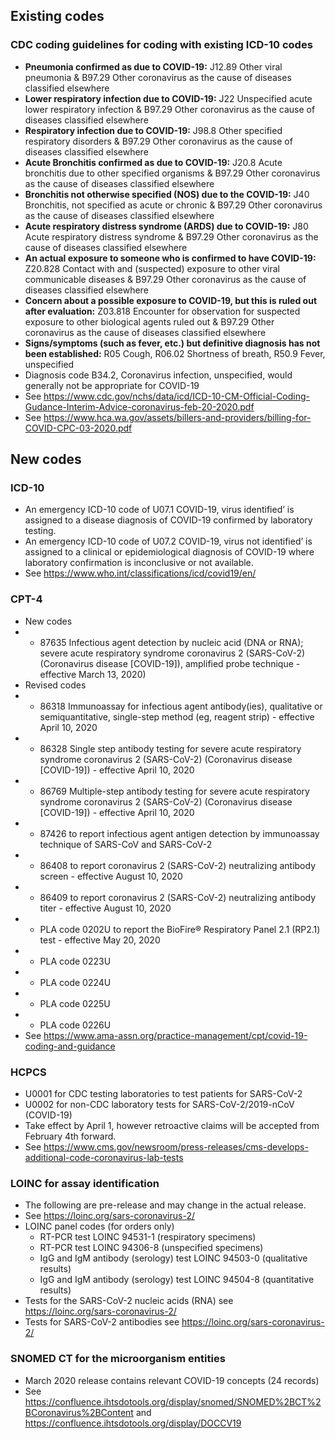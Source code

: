## Existing codes

### CDC coding guidelines for coding with existing ICD-10 codes
* **Pneumonia confirmed as due to COVID-19:** J12.89 Other viral pneumonia & B97.29 Other coronavirus as the cause of diseases classified elsewhere
* **Lower respiratory infection due to COVID-19:** J22 Unspecified acute lower respiratory infection & B97.29 Other coronavirus as the cause of diseases classified elsewhere
* **Respiratory infection due to COVID-19:** J98.8 Other specified respiratory disorders & B97.29 Other coronavirus as the cause of diseases classified elsewhere
* **Acute Bronchitis confirmed as due to COVID-19:** J20.8 Acute bronchitis due to other specified organisms & B97.29 Other coronavirus as the cause of diseases classified elsewhere
* **Bronchitis not otherwise specified (NOS) due to the COVID-19:** J40 Bronchitis, not specified as acute or chronic & B97.29 Other coronavirus as the cause of diseases classified elsewhere
* **Acute respiratory distress syndrome (ARDS) due to COVID-19:** J80 Acute respiratory distress syndrome & B97.29 Other coronavirus as the cause of diseases classified elsewhere
* **An actual exposure to someone who is confirmed to have COVID-19:** Z20.828 Contact with and (suspected) exposure to other viral communicable diseases & B97.29 Other coronavirus as the cause of diseases classified elsewhere
* **Concern about a possible exposure to COVID-19, but this is ruled out after evaluation:** Z03.818 Encounter for observation for suspected exposure to other biological agents ruled out & B97.29 Other coronavirus as the cause of diseases classified elsewhere
* **Signs/symptoms (such as fever, etc.) but definitive diagnosis has not been established:** R05 Cough, R06.02 Shortness of breath, R50.9 Fever, unspecified
* Diagnosis code B34.2, Coronavirus infection, unspecified, would generally not be appropriate for COVID-19
* See https://www.cdc.gov/nchs/data/icd/ICD-10-CM-Official-Coding-Gudance-Interim-Advice-coronavirus-feb-20-2020.pdf
* See https://www.hca.wa.gov/assets/billers-and-providers/billing-for-COVID-CPC-03-2020.pdf



## New codes

### ICD-10
* An emergency ICD-10 code of U07.1 COVID-19, virus identified’ is assigned to a disease diagnosis of COVID-19 confirmed by laboratory testing.
* An emergency ICD-10 code of U07.2 COVID-19, virus not identified’ is assigned to a clinical or epidemiological diagnosis of COVID-19 where laboratory confirmation is inconclusive or not available.
* See https://www.who.int/classifications/icd/covid19/en/

### CPT-4
* New codes
* * 87635 Infectious agent detection by nucleic acid (DNA or RNA); severe acute respiratory syndrome coronavirus 2 (SARS-CoV-2) (Coronavirus disease [COVID-19]), amplified
probe technique - effective March 13, 2020)
* Revised codes
* * 86318 Immunoassay for infectious agent antibody(ies), qualitative or semiquantitative, single-step method (eg, reagent strip) - effective April 10, 2020
* * 86328 Single step antibody testing for severe acute respiratory syndrome coronavirus 2 (SARS-CoV-2) (Coronavirus disease [COVID-19]) - effective April 10, 2020
* * 86769 Multiple-step antibody testing for severe acute respiratory syndrome coronavirus 2 (SARS-CoV-2) (Coronavirus disease [COVID-19]) - effective April 10, 2020
* * 87426 to report infectious agent antigen detection by immunoassay technique of SARS-CoV and SARS-CoV-2
* * 86408 to report coronavirus 2 (SARS-CoV-2) neutralizing antibody screen - effective August 10, 2020
* * 86409 to report coronavirus 2 (SARS-CoV-2) neutralizing antibody titer - effective August 10, 2020
* * PLA code 0202U to report the BioFire® Respiratory Panel 2.1 (RP2.1) test - effective May 20, 2020
* * PLA code 0223U 
* * PLA code 0224U
* * PLA code 0225U
* * PLA code 0226U
* See https://www.ama-assn.org/practice-management/cpt/covid-19-coding-and-guidance

### HCPCS
* U0001 for CDC testing laboratories to test patients for SARS-CoV-2
* U0002 for non-CDC laboratory tests for SARS-CoV-2/2019-nCoV (COVID-19)
* Take effect by April 1, however retroactive claims will be accepted from February 4th forward.
* See https://www.cms.gov/newsroom/press-releases/cms-develops-additional-code-coronavirus-lab-tests

### LOINC for assay identification
* The following are pre-release and may change in the actual release. 
* See https://loinc.org/sars-coronavirus-2/
* LOINC panel codes (for orders only)
  * RT-PCR test LOINC 94531-1 (respiratory specimens)
  * RT-PCR test LOINC 94306-8 (unspecified specimens)
  * IgG and IgM antibody (serology) test LOINC 94503-0 (qualitative results)
  * IgG and IgM antibody (serology) test LOINC 94504-8 (quantitative results)
* Tests for the SARS-CoV-2 nucleic acids (RNA) see https://loinc.org/sars-coronavirus-2/
* Tests for SARS-CoV-2 antibodies see https://loinc.org/sars-coronavirus-2/

### SNOMED CT for the microorganism entities
* March 2020 release contains relevant COVID-19 concepts (24 records)
* See https://confluence.ihtsdotools.org/display/snomed/SNOMED%2BCT%2BCoronavirus%2BContent and https://confluence.ihtsdotools.org/display/DOCCV19


